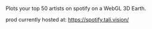 Plots your top 50 artists on spotify on a WebGL 3D Earth.

prod currently hosted at: https://spotify.tali.vision/
